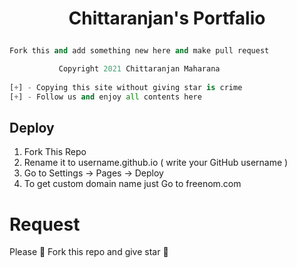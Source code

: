 # <p align="center">Chittaranjan's Portfalio<p>

```py
Fork this and add something new here and make pull request
```

```py 
           Copyright 2021 Chittaranjan Maharana
           
[+] - Copying this site without giving star is crime   
[+] - Follow us and enjoy all contents here 
```
        
## Deploy

1. Fork This Repo
2. Rename it to username.github.io ( write your GitHub username )
3. Go to Settings -> Pages -> Deploy
4. To get custom domain name just Go to freenom.com

# Request

Please 🙏 Fork this repo and give star 🌟 
